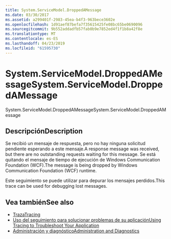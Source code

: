 ```yaml
---
title: System.ServiceModel.DroppedAMessage
ms.date: 03/30/2017
ms.assetid: a299401f-2983-45ea-b4f3-963bece3602e
ms.openlocfilehash: 1d91aef87befa7f35615425fe08bc65be0690096
ms.sourcegitcommit: 9b552addadfb57fab0b9e7852ed4f1f1b8a42f8e
ms.translationtype: MT
ms.contentlocale: es-ES
ms.lasthandoff: 04/23/2019
ms.locfileid: "61595730"
---
```

# <a name="systemservicemodeldroppedamessage"></a><span data-ttu-id="af6fc-102">System.ServiceModel.DroppedAMessage</span><span class="sxs-lookup"><span data-stu-id="af6fc-102">System.ServiceModel.DroppedAMessage</span></span>
<span data-ttu-id="af6fc-103">System.ServiceModel.DroppedAMessage</span><span class="sxs-lookup"><span data-stu-id="af6fc-103">System.ServiceModel.DroppedAMessage</span></span>  
  
## <a name="description"></a><span data-ttu-id="af6fc-104">Descripción</span><span class="sxs-lookup"><span data-stu-id="af6fc-104">Description</span></span>  
 <span data-ttu-id="af6fc-105">Se recibió un mensaje de respuesta, pero no hay ninguna solicitud pendiente esperando a este mensaje.</span><span class="sxs-lookup"><span data-stu-id="af6fc-105">A response message was received, but there are no outstanding requests waiting for this message.</span></span> <span data-ttu-id="af6fc-106">Se está quitando el mensaje de tiempo de ejecución de Windows Communication Foundation (WCF).</span><span class="sxs-lookup"><span data-stu-id="af6fc-106">The message is being dropped by Windows Communication Foundation (WCF) runtime.</span></span>  
  
 <span data-ttu-id="af6fc-107">Este seguimiento se puede utilizar para depurar los mensajes perdidos.</span><span class="sxs-lookup"><span data-stu-id="af6fc-107">This trace can be used for debugging lost messages.</span></span>  
  
## <a name="see-also"></a><span data-ttu-id="af6fc-108">Vea también</span><span class="sxs-lookup"><span data-stu-id="af6fc-108">See also</span></span>

- [<span data-ttu-id="af6fc-109">Traza</span><span class="sxs-lookup"><span data-stu-id="af6fc-109">Tracing</span></span>](../../../../../docs/framework/wcf/diagnostics/tracing/index.md)
- [<span data-ttu-id="af6fc-110">Uso del seguimiento para solucionar problemas de su aplicación</span><span class="sxs-lookup"><span data-stu-id="af6fc-110">Using Tracing to Troubleshoot Your Application</span></span>](../../../../../docs/framework/wcf/diagnostics/tracing/using-tracing-to-troubleshoot-your-application.md)
- [<span data-ttu-id="af6fc-111">Administración y diagnóstico</span><span class="sxs-lookup"><span data-stu-id="af6fc-111">Administration and Diagnostics</span></span>](../../../../../docs/framework/wcf/diagnostics/index.md)
